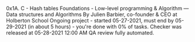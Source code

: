 0x1A. C - Hash tables
 Foundations - Low-level programming & Algorithm ― Data structures and Algorithms
  By Julien Barbier, co-founder & CEO at Holberton School
   Ongoing project - started 05-27-2021, must end by 05-29-2021 (in about 5 hours) - you're done with 0% of tasks.
    Checker was released at 05-28-2021 12:00 AM
     QA review fully automated.



